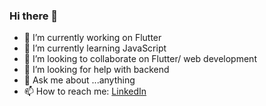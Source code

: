 ### Hi there 👋


- 🔭 I’m currently working on Flutter
- 🌱 I’m currently learning JavaScript 
- 👯 I’m looking to collaborate on Flutter/ web development
- 🤔 I’m looking for help with backend
- 💬 Ask me about ...anything
- 📫 How to reach me: [LinkedIn](https://www.linkedin.com/in/sanjana-rp/)



